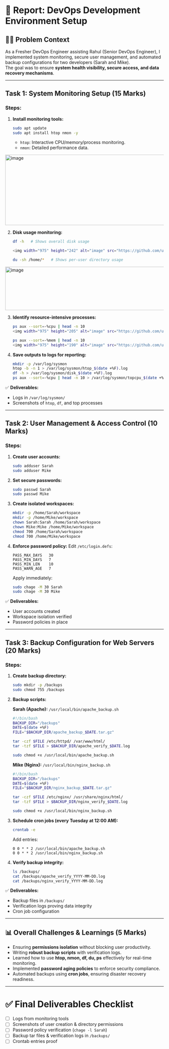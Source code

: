 # 📑 Report: DevOps Development Environment Setup

## 🧑‍💻 Problem Context
As a Fresher DevOps Engineer assisting Rahul (Senior DevOps Engineer), I implemented system monitoring, secure user management, and automated backup configurations for two developers (Sarah and Mike).  
The goal was to ensure **system health visibility, secure access, and data recovery mechanisms**.

---

## **Task 1: System Monitoring Setup** (15 Marks)

### Steps:
1. **Install monitoring tools:**
   ```bash
   sudo apt update
   sudo apt install htop nmon -y
   ```
   - `htop`: Interactive CPU/memory/process monitoring.
   - `nmon`: Detailed performance data.
<img width="975" height="224" alt="image" src="https://github.com/user-attachments/assets/6574045d-f13a-4a70-80d0-5764162ef3a8" />

2. **Disk usage monitoring:**
   ```bash
   df -h   # Shows overall disk usage

   <img width="975" height="242" alt="image" src="https://github.com/user-attachments/assets/9812b81c-e440-4db3-85c7-8c0421cc1bfc" />

   du -sh /home/*   # Shows per-user directory usage
   ```
  <img width="506" height="138" alt="image" src="https://github.com/user-attachments/assets/67fd9355-057a-4139-964d-f08a3cf01591" />

3. **Identify resource-intensive processes:**
   ```bash
   ps aux --sort=-%cpu | head -n 10
   <img width="975" height="205" alt="image" src="https://github.com/user-attachments/assets/e878da86-c69e-4e28-98e7-dfeed8ce0de0" />

   ps aux --sort=-%mem | head -n 10
   <img width="975" height="190" alt="image" src="https://github.com/user-attachments/assets/63b3ba39-6142-4031-a589-d52a6b045b30" />

   ```

4. **Save outputs to logs for reporting:**
   ```bash
   mkdir -p /var/log/sysmon
   htop -b -n 1 > /var/log/sysmon/htop_$(date +%F).log
   df -h > /var/log/sysmon/disk_$(date +%F).log
   ps aux --sort=-%cpu | head -n 10 > /var/log/sysmon/topcpu_$(date +%F).log
   ```

✅ **Deliverables:**
- Logs in `/var/log/sysmon/`
- Screenshots of `htop`, `df`, and top processes

---

## **Task 2: User Management & Access Control** (10 Marks)

### Steps:
1. **Create user accounts:**
   ```bash
   sudo adduser Sarah
   sudo adduser Mike
   ```

2. **Set secure passwords:**
   ```bash
   sudo passwd Sarah
   sudo passwd Mike
   ```

3. **Create isolated workspaces:**
   ```bash
   mkdir -p /home/Sarah/workspace
   mkdir -p /home/Mike/workspace
   chown Sarah:Sarah /home/Sarah/workspace
   chown Mike:Mike /home/Mike/workspace
   chmod 700 /home/Sarah/workspace
   chmod 700 /home/Mike/workspace
   ```

4. **Enforce password policy:**
   Edit `/etc/login.defs`:
   ```
   PASS_MAX_DAYS   30
   PASS_MIN_DAYS   7
   PASS_MIN_LEN    10
   PASS_WARN_AGE   7
   ```
   Apply immediately:
   ```bash
   sudo chage -M 30 Sarah
   sudo chage -M 30 Mike
   ```

✅ **Deliverables:**
- User accounts created
- Workspace isolation verified
- Password policies in place

---

## **Task 3: Backup Configuration for Web Servers** (20 Marks)

### Steps:
1. **Create backup directory:**
   ```bash
   sudo mkdir -p /backups
   sudo chmod 755 /backups
   ```

2. **Backup scripts:**

   **Sarah (Apache):** `/usr/local/bin/apache_backup.sh`
   ```bash
   #!/bin/bash
   BACKUP_DIR="/backups"
   DATE=$(date +%F)
   FILE="$BACKUP_DIR/apache_backup_$DATE.tar.gz"

   tar -czf $FILE /etc/httpd/ /var/www/html/
   tar -tzf $FILE > $BACKUP_DIR/apache_verify_$DATE.log
   ```
   ```bash
   sudo chmod +x /usr/local/bin/apache_backup.sh
   ```

   **Mike (Nginx):** `/usr/local/bin/nginx_backup.sh`
   ```bash
   #!/bin/bash
   BACKUP_DIR="/backups"
   DATE=$(date +%F)
   FILE="$BACKUP_DIR/nginx_backup_$DATE.tar.gz"

   tar -czf $FILE /etc/nginx/ /usr/share/nginx/html/
   tar -tzf $FILE > $BACKUP_DIR/nginx_verify_$DATE.log
   ```
   ```bash
   sudo chmod +x /usr/local/bin/nginx_backup.sh
   ```

3. **Schedule cron jobs (every Tuesday at 12:00 AM):**
   ```bash
   crontab -e
   ```
   Add entries:
   ```
   0 0 * * 2 /usr/local/bin/apache_backup.sh
   0 0 * * 2 /usr/local/bin/nginx_backup.sh
   ```

4. **Verify backup integrity:**
   ```bash
   ls /backups/
   cat /backups/apache_verify_YYYY-MM-DD.log
   cat /backups/nginx_verify_YYYY-MM-DD.log
   ```

✅ **Deliverables:**
- Backup files in `/backups/`
- Verification logs proving data integrity
- Cron job configuration

---

## 📊 Overall Challenges & Learnings (5 Marks)
- Ensuring **permissions isolation** without blocking user productivity.  
- Writing **robust backup scripts** with verification logs.  
- Learned how to use **htop, nmon, df, du, ps** effectively for real-time monitoring.  
- Implemented **password aging policies** to enforce security compliance.  
- Automated backups using **cron jobs**, ensuring disaster recovery readiness.

---

# ✅ Final Deliverables Checklist
- [ ] Logs from monitoring tools  
- [ ] Screenshots of user creation & directory permissions  
- [ ] Password policy verification (`chage -l Sarah`)  
- [ ] Backup tar files & verification logs in `/backups/`  
- [ ] Crontab entries proof  

